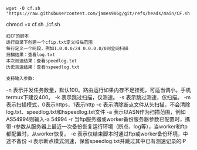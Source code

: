 ```
wget -O cf.sh "https://raw.githubusercontent.com/james986g/git/refs/heads/main/CF.sh
```
chmod +x cf.sh
./cf.sh
```
扫CF的脚本
运行目录下创建一个cfip.txt定义扫描范围
每行定义一个网段，例如1.0.0.0/24 0.0.0.0/0则全网扫描
扫描结果：查看log.txt
本次测速结果：查看speedlog.txt
历史测速结果：查看hspeedlog.txt

支持输入参数:
```
 -n <num>表示并发任务数量，默认100。路由运行如果内存不足挂死，可适当调小。手机termux下建议400。 
 -k 表示跳过扫描，仅测速。
 -s 表示跳过测速，仅扫描。
 -m <mode>表示扫描模式，0表示https，1表示http
 -c 表示清除断点文件从头扫描，不会清除log.txt、speedlog.txt和hspeedlog.txt文件
 -a <asn>表示以ASN作为扫描范围，例如AS54994则输入-a 54994
 -r 当ftp服务器或worker备份服务器参数已配置时，携带-r参数从服务器上最近一次备份恢复运行环境（断点、log等），当worker和ftp都配置时，从worker恢复。
 -e 表示仅结束脚本时通过ftp或worker备份环境，中途不备份
 -i 表示断点模式测速，保留speedlog.txt并跳过其中已有测速记录的IP
```

